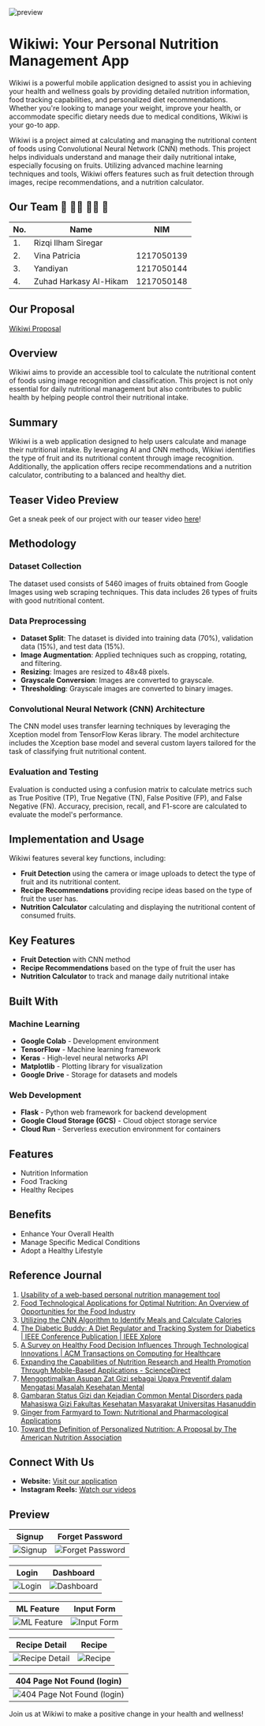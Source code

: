 
![preview](https://github.com/user-attachments/assets/6206e5ce-0e13-4e81-96a5-37ed009adba4)
# Wikiwi: Your Personal Nutrition Management App

Wikiwi is a powerful mobile application designed to assist you in achieving your health and wellness goals by providing detailed nutrition information, food tracking capabilities, and personalized diet recommendations. Whether you're looking to manage your weight, improve your health, or accommodate specific dietary needs due to medical conditions, Wikiwi is your go-to app.

Wikiwi is a project aimed at calculating and managing the nutritional content of foods using Convolutional Neural Network (CNN) methods. This project helps individuals understand and manage their daily nutritional intake, especially focusing on fruits. Utilizing advanced machine learning techniques and tools, Wikiwi offers features such as fruit detection through images, recipe recommendations, and a nutrition calculator.

## Our Team 🤝 🧑‍💻 👩‍💻 🚀

| No. | Name                   | NIM        |
| --- | ---------------------- | ---------- |
| 1.  | Rizqi Ilham Siregar    |            |
| 2.  | Vina Patricia          | 1217050139 |
| 3.  | Yandiyan               | 1217050144 |
| 4.  | Zuhad Harkasy Al-Hikam | 1217050148 |

## Our Proposal
[Wikiwi Proposal](https://github.com/user-attachments/files/15743552/Wikiwi.pdf)

## Overview

Wikiwi aims to provide an accessible tool to calculate the nutritional content of foods using image recognition and classification. This project is not only essential for daily nutritional management but also contributes to public health by helping people control their nutritional intake.

## Summary

Wikiwi is a web application designed to help users calculate and manage their nutritional intake. By leveraging AI and CNN methods, Wikiwi identifies the type of fruit and its nutritional content through image recognition. Additionally, the application offers recipe recommendations and a nutrition calculator, contributing to a balanced and healthy diet.

## Teaser Video Preview

Get a sneak peek of our project with our teaser video [here](https://www.instagram.com/)!

## Methodology

### Dataset Collection

The dataset used consists of 5460 images of fruits obtained from Google Images using web scraping techniques. This data includes 26 types of fruits with good nutritional content.

### Data Preprocessing

- **Dataset Split**: The dataset is divided into training data (70%), validation data (15%), and test data (15%).
- **Image Augmentation**: Applied techniques such as cropping, rotating, and filtering.
- **Resizing**: Images are resized to 48x48 pixels.
- **Grayscale Conversion**: Images are converted to grayscale.
- **Thresholding**: Grayscale images are converted to binary images.

### Convolutional Neural Network (CNN) Architecture

The CNN model uses transfer learning techniques by leveraging the Xception model from TensorFlow Keras library. The model architecture includes the Xception base model and several custom layers tailored for the task of classifying fruit nutritional content.

### Evaluation and Testing

Evaluation is conducted using a confusion matrix to calculate metrics such as True Positive (TP), True Negative (TN), False Positive (FP), and False Negative (FN). Accuracy, precision, recall, and F1-score are calculated to evaluate the model's performance.

## Implementation and Usage

Wikiwi features several key functions, including:

- **Fruit Detection** using the camera or image uploads to detect the type of fruit and its nutritional content.
- **Recipe Recommendations** providing recipe ideas based on the type of fruit the user has.
- **Nutrition Calculator** calculating and displaying the nutritional content of consumed fruits.

## Key Features

- **Fruit Detection** with CNN method
- **Recipe Recommendations** based on the type of fruit the user has
- **Nutrition Calculator** to track and manage daily nutritional intake

## Built With

### Machine Learning

- **Google Colab** - Development environment
- **TensorFlow** - Machine learning framework
- **Keras** - High-level neural networks API
- **Matplotlib** - Plotting library for visualization
- **Google Drive** - Storage for datasets and models

### Web Development

- **Flask** - Python web framework for backend development
- **Google Cloud Storage (GCS)** - Cloud object storage service
- **Cloud Run** - Serverless execution environment for containers


## Features

- Nutrition Information
- Food Tracking
- Healthy Recipes

## Benefits

- Enhance Your Overall Health
- Manage Specific Medical Conditions
- Adopt a Healthy Lifestyle

## Reference Journal

1. [Usability of a web-based personal nutrition management tool](https://doi.org/10.3109/17538157.2011.553296)
2. [Food Technological Applications for Optimal Nutrition: An Overview of Opportunities for the Food Industry](https://doi.org/10.1111/j.1541-4337.2011.00167.x)
3. [Utilizing the CNN Algorithm to Identify Meals and Calculate Calories](https://ijarsct.co.in/Paper7837.pdf)
4. [The Diabetic Buddy: A Diet Regulator and Tracking System for Diabetics | IEEE Conference Publication | IEEE Xplore](https://ieeexplore.ieee.org/document/9461897)
5. [A Survey on Healthy Food Decision Influences Through Technological Innovations | ACM Transactions on Computing for Healthcare](https://dl.acm.org/doi/10.1145/3494580)
6. [Expanding the Capabilities of Nutrition Research and Health Promotion Through Mobile-Based Applications - ScienceDirect](https://www.sciencedirect.com/science/article/pii/S2161831322001284)
7. [Mengoptimalkan Asupan Zat Gizi sebagai Upaya Preventif dalam Mengatasi Masalah Kesehatan Mental](https://e-journal.unair.ac.id/MGK/article/view/33925)
8. [Gambaran Status Gizi dan Kejadian Common Mental Disorders pada Mahasiswa Gizi Fakultas Kesehatan Masyarakat Universitas Hasanuddin](http://repository.unhas.ac.id/id/eprint/2075/)
9. [Ginger from Farmyard to Town: Nutritional and Pharmacological Applications](https://www.frontiersin.org/journals/pharmacology/articles/10.3389/fphar.2021.779352/full)
10. [Toward the Definition of Personalized Nutrition: A Proposal by The American Nutrition Association](https://doi.org/10.1080/07315724.2019.1685332)


## Connect With Us

- **Website:** [Visit our application](https://example.com/)
- **Instagram Reels:** [Watch our videos](https://www.instagram.com/reel/C66MvcNShL_/?igsh=MXF0ajBwaTZoOXlmaA==)

## Preview
| Signup | Forget Password |
|--------|-----------------|
| ![Signup](https://github.com/user-attachments/assets/6a050469-f8f0-4753-a343-6a13a1339928) | ![Forget Password](https://github.com/user-attachments/assets/c382fd81-f013-4649-a5b1-b3c178e3bca7) |

| Login | Dashboard |
|-------|-----------|
| ![Login](https://github.com/user-attachments/assets/66085ddf-955a-46ce-9d86-6ee73872e6a6) | ![Dashboard](https://github.com/user-attachments/assets/a96ee4b7-2abd-484c-b335-3372499d90d5) |

| ML Feature | Input Form |
|------------|------------|
| ![ML Feature](https://github.com/user-attachments/assets/77dac5ce-d3dc-4e4c-a5a6-34d67acabb58) | ![Input Form](https://github.com/user-attachments/assets/7c6a031b-e2f7-4edc-8da9-030ae8af2945) |

| Recipe Detail | Recipe |
|---------------|--------|
| ![Recipe Detail](https://github.com/user-attachments/assets/018dacac-4b3c-4cce-95bc-aadccabb6874) | ![Recipe](https://github.com/user-attachments/assets/ad75e0fa-205c-40b8-8e1e-6c93d251884e) |

| 404 Page Not Found (login) |
|---------------------------|
| ![404 Page Not Found (login)](https://github.com/user-attachments/assets/fa0d7aab-410b-4603-af4d-fd368e834a21) |



Join us at Wikiwi to make a positive change in your health and wellness!
